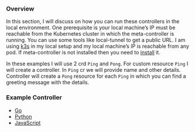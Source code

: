 ### Overview

In this section, I will discuss on how you can run these controllers in the local environment. One prerequisite is your local machine’s IP must be reachable from the Kubernetes cluster in which the meta-controller is running. You can use some tools like local-tunnel to get a public URL. I am using [k3s](https://k3s.io) in my local setup and my local machine’s IP is reachable from any pod. If meta-controller is not installed then you need to [install](https://github.com/shovanmaity/metacontroller-by-example/tree/master/metacontroller) it.

In these examples I will use 2 crd `Ping` and `Pong`. For custom resource `Ping` I will create a controller. In `Ping` cr we will provide name and other details. Controller will create a `Pong` resource for each `Ping` in which you can find a greeting message with the details.

### Example Controller
- [Go](https://github.com/shovanmaity/metacontroller-by-example/tree/master/basic/go)
- [Python](https://github.com/shovanmaity/metacontroller-by-example/tree/master/basic/python)
- [JavaScript](https://github.com/shovanmaity/metacontroller-by-example/tree/master/basic/js)
